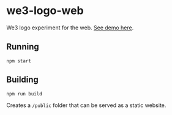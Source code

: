 # we3-logo-web
 We3 logo experiment for the web. [See demo here](https://we3-logo-web.vercel.app/).

## Running

```npm start```

## Building

```npm run build```

Creates a `/public` folder that can be served as a static website.